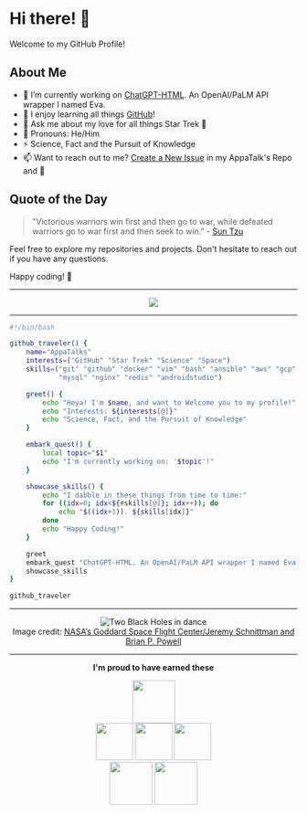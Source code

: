 # Hi there! 👋

Welcome to my GitHub Profile!

## About Me

- 🔭 I’m currently working on [ChatGPT-HTML](https://github.com/appatalks/chatgpt-html). An OpenAI/PaLM API wrapper I named Eva.
- 🌱 I enjoy learning all things [GitHub](https://skills.github.com/)!
- 💬 Ask me about my love for all things Star Trek 🖖
- 💙 Pronouns: He/Him
- ⚡ Science, Fact and the Pursuit of Knowledge
- 📫 Want to reach out to me? [Create a New Issue](https://github.com/appatalks/appatalks/issues/new/choose) in my AppaTalk's Repo and 🐧
  
## Quote of the Day

> "Victorious warriors win first and then go to war, while defeated warriors go to war first and then seek to win." - [Sun Tzu](https://amzn.to/44eNely)

Feel free to explore my repositories and projects. Don't hesitate to reach out if you have any questions.

Happy coding! 🚀

----

<p align="center">

  <a href="https://skillicons.dev">
    <img src="https://skillicons.dev/icons?i=git,github,docker,vim,bash,ansible,aws,gcp,cloudflare,ai,linux,mysql,nginx,redis,androidstudio" />
  </a>

----
```bash
#!/bin/bash

github_traveler() {
    name="AppaTalks"
    interests=("GitHub" "Star Trek" "Science" "Space")
    skills=("git" "github" "docker" "vim" "bash" "ansible" "aws" "gcp" "cloudflare" "ai" "linux" \
            "mysql" "nginx" "redis" "androidstudio")

    greet() {
        echo "Heya! I'm $name, and want to Welcome you to my profile!"
        echo "Interests: ${interests[@]}"
        echo "Science, Fact, and the Pursuit of Knowledge"
    }

    embark_quest() {
        local topic="$1"
        echo "I'm currently working on: '$topic'!"
    }

    showcase_skills() {
        echo "I dabble in these things from time to time:"
        for ((idx=0; idx<${#skills[@]}; idx++)); do
            echo "$((idx+1)). ${skills[idx]}"
        done
        echo "Happy Coding!"
    }

    greet
    embark_quest "ChatGPT-HTML. An OpenAI/PaLM API wrapper I named Eva."
    showcase_skills
}

github_traveler
```
----
<p align="center">
<img src="https://github.com/appatalks/appatalks/assets/4163156/9060ed80-34e7-4582-a576-69645af6ec27" alt="Two Black Holes in dance">
<br>
Image credit: <a href="https://svs.gsfc.nasa.gov/13831" target="_blank">NASA’s Goddard Space Flight Center/Jeremy Schnittman and Brian P. Powell</a>
</p>

----
<p align="center"> 
<b>I'm proud to have earned these</b>
</p>

<p align="center">
<img src="https://github.com/appatalks/appatalks/assets/4163156/144257d2-10a9-4677-9782-92d8c3e81234" width="75">
<br>
<img src="https://github.com/appatalks/appatalks/assets/4163156/2ab2b0f7-b698-4c06-85cc-e78b05c582b3" width="65">
<img src="https://github.com/appatalks/appatalks/assets/4163156/0c25c622-867c-4646-ac5c-90fb3d0da154" width="65">
<img src="https://github.com/appatalks/appatalks/assets/4163156/f9ac9934-2933-49c1-bb70-6335915e46a0" width="65">
<br>
<img src="https://github.com/appatalks/appatalks/assets/4163156/14fc673d-1497-44fc-bae8-8f8b988fb50f" width="75">
<img src="https://github.com/appatalks/appatalks/assets/4163156/03c16068-98bd-4273-b67e-d54721f31bee" width="75">
